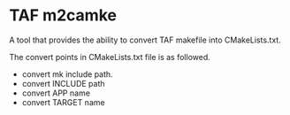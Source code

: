 TAF m2camke
==================

A tool that provides the ability to convert TAF makefile into CMakeLists.txt.

<p>
    <p>
        The convert points in CMakeLists.txt file is as followed.
        <ul>
            <li>convert mk include path.</li>
            <li>convert INCLUDE path</li>
            <li>convert APP name</li>
            <li>convert TARGET name</li>
        </ul>
    </p>
</p>


